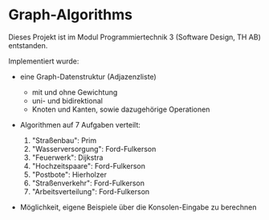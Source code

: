 # Graph-Algorithms

Dieses Projekt ist im Modul Programmiertechnik 3 (Software Design, TH AB) entstanden.

Implementiert wurde:

  - eine Graph-Datenstruktur (Adjazenzliste)
    - mit und ohne Gewichtung
    - uni- und bidirektional
    - Knoten und Kanten, sowie dazugehörige Operationen
    
  - Algorithmen auf 7 Aufgaben verteilt:
    1. "Straßenbau": Prim
    2. "Wasserversorgung": Ford-Fulkerson
    3. "Feuerwerk": Dijkstra
    4. "Hochzeitspaare": Ford-Fulkerson
    5. "Postbote": Hierholzer
    6. "Straßenverkehr": Ford-Fulkerson
    7. "Arbeitsverteilung": Ford-Fulkerson

  - Möglichkeit, eigene Beispiele über die Konsolen-Eingabe zu berechnen
